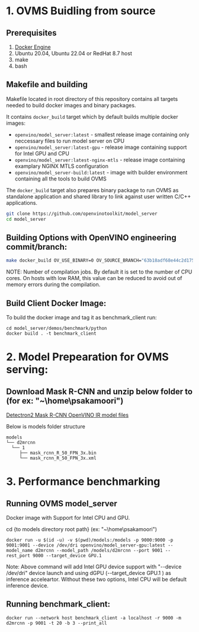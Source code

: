 # 1. OVMS Buidling from source

## Prerequisites

1. [Docker Engine](https://docs.docker.com/engine/)
1. Ubuntu 20.04, Ubuntu 22.04 or RedHat 8.7 host
1. make
1. bash

## Makefile and building

Makefile located in root directory of this repository contains all targets needed to build docker images and binary packages.

It contains `docker_build` target which by default builds multiple docker images:
- `openvino/model_server:latest` - smallest release image containing only neccessary files to run model server on CPU
- `openvino/model_server:latest-gpu` - release image containing support for Intel GPU and CPU
- `openvino/model_server:latest-nginx-mtls` - release image containing examplary NGINX MTLS configuration
- `openvino/model_server-build:latest` - image with builder environment containing all the tools to build OVMS

The `docker_build` target also prepares binary package to run OVMS as standalone application and shared library to link against user written C/C++ applications.

```bash
git clone https://github.com/openvinotoolkit/model_server
cd model_server
```
## Building Options with OpenVINO engineering commit/branch:

```bash
make docker_build OV_USE_BINARY=0 OV_SOURCE_BRANCH="63b18adf68e44c2d1759d25e5d1c0ea6ebe78844" OV_SOURCE_ORG=openvinotoolkit RUN_TESTS=0 CHECK_COVERAGE=0 MEDIAPIPE_DISABLE=0 JOBS=2
````
NOTE: Number of compilation jobs. By default it is set to the number of CPU cores. On hosts with low RAM, this value can be reduced to avoid out of memory errors during the compilation.

## Build Client Docker Image:

To build the docker image and tag it as benchmark_client run:

```
cd model_server/demos/benchmark/python
docker build . -t benchmark_client
```

# 2. Model Prepearation for OVMS serving:

## Download Mask R-CNN and unzip below folder to <user choosen path> (for ex: "~\home\psakamoori\")
[Detectron2 Mask R-CNN OpenVINO IR model files](https://drive.google.com/file/d/1c-g_aY9pCUjaR5cS6uLXav4O4ysSb8z3/view?usp=sharing)

Below is models folder structure

```
models
└── d2mrcnn
  └── 1
     ├── mask_rcnn_R_50_FPN_3x.bin
     └── mask_rcnn_R_50_FPN_3x.xml
```

# 3. Performance benchmarking

## Running OVMS model_server

Docker image with Support for Intel CPU and GPU.

cd {to models directory root path} (ex: "~\home\psakamoori\")

```
docker run -u $(id -u) -v $(pwd)/models:/models -p 9000:9000 -p 9001:9001 --device /dev/dri openvino/model_server-gpu:latest --model_name d2mrcnn --model_path /models/d2mrcnn --port 9001 --rest_port 9000 --target_device GPU.1
```
Note: Above command will add Intel GPU device support with "--device /dev/dri" device launch and using dGPU (--target_device GPU.1 ) as inference acceleartor.
Without these two options, Intel CPU will be default inference device.

## Running benchmark_client:

```
docker run --network host benchmark_client -a localhost -r 9000 -m d2mrcnn -p 9001 -t 20 -b 3 --print_all
```


